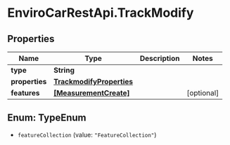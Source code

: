 # EnviroCarRestApi.TrackModify

## Properties
Name | Type | Description | Notes
------------ | ------------- | ------------- | -------------
**type** | **String** |  | 
**properties** | [**TrackmodifyProperties**](TrackmodifyProperties.md) |  | 
**features** | [**[MeasurementCreate]**](MeasurementCreate.md) |  | [optional] 

<a name="TypeEnum"></a>
## Enum: TypeEnum

* `featureCollection` (value: `"FeatureCollection"`)

